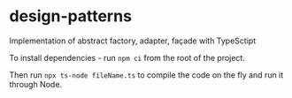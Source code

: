 # design-patterns

Implementation of abstract factory, adapter, façade with TypeSctipt

To install dependencies - run `npm ci` from the root of the project.

Then run `npx ts-node fileName.ts` to compile the code on the fly and run it through Node.
